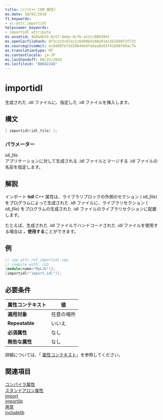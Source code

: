 ```yaml
---
title: ///(C++ COM 属性)
ms.date: 10/02/2018
f1_keywords:
- vc-attr.importidl
helpviewer_keywords:
- importidl attribute
ms.assetid: 4b0a4b55-6c57-4e6e-bc7b-a12cc8063941
ms.openlocfilehash: 8f3c2c5c67ac216d096d1082814c561698f3f732
ms.sourcegitcommit: ec6dd97ef3d10b44e0fedaa8e53f41696f49ac7b
ms.translationtype: MT
ms.contentlocale: ja-JP
ms.lasthandoff: 08/25/2020
ms.locfileid: "88842248"
---
```

# <a name="importidl"></a>importidl

生成された .idl ファイルに、指定した .idl ファイルを挿入します。

## <a name="syntax"></a>構文

```cpp
[ importidl(idl_file) ];
```

### <a name="parameters"></a>パラメーター

*idl_file*<br/>
アプリケーションに対して生成される .idl ファイルとマージする .idl ファイルの名前を指定します。

## <a name="remarks"></a>解説

インポート **tidl** C++ 属性は、ライブラリブロックの外側のセクション ( *idl_file*) をプログラムによって生成された .idl ファイルに、ライブラリセクション ( *idl_file*) をプログラムの生成された .idl ファイルのライブラリセクションに配置します。

たとえば、生成された .idl ファイルでハンドコードされた .idl ファイルを使用する場合は **、使用する**ことができます。

## <a name="example"></a>例

```cpp
// cpp_attr_ref_importidl.cpp
// compile with: /LD
[module(name="MyLib")];
[importidl("import.idl")];
```

## <a name="requirements"></a>必要条件

| 属性コンテキスト | 値 |
|-|-|
|**適用対象**|任意の場所|
|**Repeatable**|いいえ|
|**必須属性**|なし|
|**無効な属性**|なし|

詳細については、「 [属性コンテキスト](cpp-attributes-com-net.md#contexts)」を参照してください。

## <a name="see-also"></a>関連項目

[コンパイラ属性](compiler-attributes.md)<br/>
[スタンドアロン属性](stand-alone-attributes.md)<br/>
[import](import.md)<br/>
[importlib](importlib.md)<br/>
[用意](include-cpp.md)<br/>
[includelib](includelib-cpp.md)
